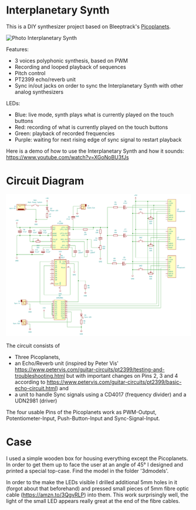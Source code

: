 # Interplanetary Synth

This is a DIY synthesizer project based on Bleeptrack's [Picoplanets](https://github.com/bleeptrack/picoplanet).

![Photo Interplanetary Synth](photos/photo2.png)

Features:
- 3 voices polyphonic synthesis, based on PWM
- Recording and looped playback of sequences
- Pitch control
- PT2399 echo/reverb unit
- Sync in/out jacks on order to sync the Interplanetary Synth with other analog synthesizers

LEDs:
- Blue: live mode, synth plays what is currently played on the touch buttons
- Red: recording of what is currently played on the touch buttons
- Green: playback of recorded frequencies
- Purple: waiting for next rising edge of sync signal to restart playback

Here is a demo of how to use the Interplanetary Synth and how it sounds: https://www.youtube.com/watch?v=XGoNoBU3fJs

# Circuit Diagram

![Circuit Diagram of the Interplanetary Synth](circuit.png)

The circuit consists of
- Three Picoplanets,
- an Echo/Reverb unit (inspired by Peter Vis' https://www.petervis.com/guitar-circuits/pt2399/testing-and-troubleshooting.html but with important changes on Pins 2, 3 and 4 according to https://www.petervis.com/guitar-circuits/pt2399/basic-echo-circuit.html) and
- a unit to handle Sync signals using a CD4017 (frequency divider) and a UDN2981 (driver)

The four usable Pins of the Picoplanets work as PWM-Output, Potentiometer-Input, Push-Button-Input and Sync-Signal-Input.

# Case

I used a simple wooden box for housing everything except the Picoplanets. In order to get them up to face the user at an angle of 45° I designed and printed a special top-case. Find the model in the folder '3dmodels'.

In order to the make the LEDs visible I drilled additional 5mm holes in it (forgot about that beforehand) and pressed small pieces of 5mm fibre optic cable (https://amzn.to/3QgvRLP) into them. This work surprisingly well, the light of the small LED appears really great at the end of the fibre cables.
